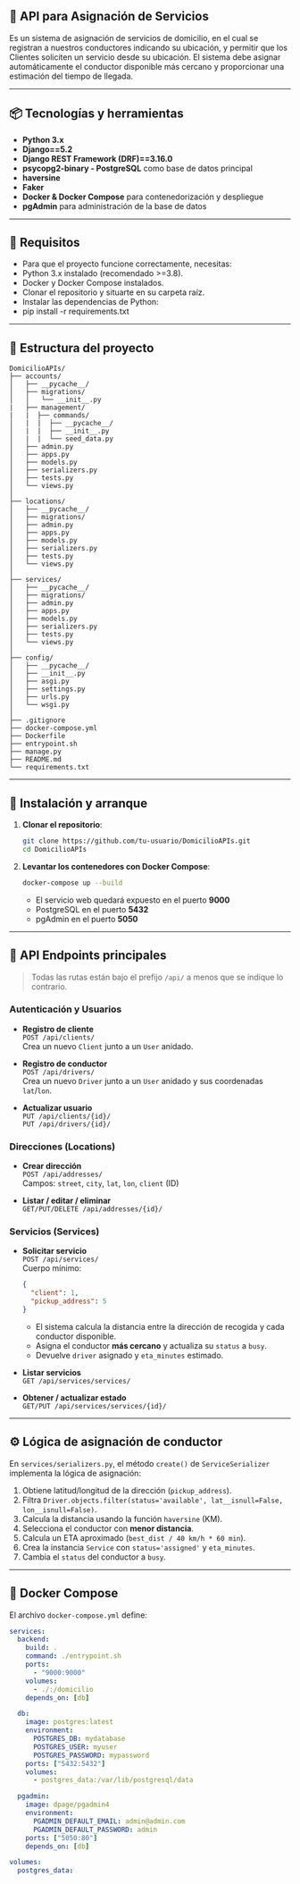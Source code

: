 ## 🎯 API para Asignación de Servicios

Es un sistema de asignación de servicios de domicilio, en el cual se registran a nuestros conductores indicando su ubicación, y permitir que los Clientes soliciten un servicio desde su ubicación. El sistema debe asignar automáticamente el conductor disponible más cercano y proporcionar una estimación del tiempo de llegada. 

---

## 📦 Tecnologías y herramientas

- **Python 3.x**
- **Django==5.2**
- **Django REST Framework (DRF)==3.16.0**
- **psycopg2-binary - PostgreSQL** como base de datos principal
- **haversine**
- **Faker**
- **Docker & Docker Compose** para contenedorización y despliegue
- **pgAdmin** para administración de la base de datos

---

## 📝 Requisitos

- Para que el proyecto funcione correctamente, necesitas:
- Python 3.x instalado (recomendado >=3.8).
- Docker y Docker Compose instalados.
- Clonar el repositorio y situarte en su carpeta raíz.
- Instalar las dependencias de Python:
- pip install -r requirements.txt

---

## 📁 Estructura del proyecto

```
DomicilioAPIs/                    
├── accounts/                     
│   ├── __pycache__/
│   ├── migrations/
│   │   └── __init__.py
|   ├── management/
|   |  ├── commands/                     
│   |  |  ├── __pycache__/
│   |  |  ├── __init__.py
│   |  |  └── seed_data.py
│   ├── admin.py
│   ├── apps.py
│   ├── models.py
│   ├── serializers.py
│   ├── tests.py
│   └── views.py
│
├── locations/                   
│   ├── __pycache__/
│   ├── migrations/
│   ├── admin.py
│   ├── apps.py
│   ├── models.py
│   ├── serializers.py
│   ├── tests.py
│   └── views.py
│
├── services/                     
│   ├── __pycache__/
│   ├── migrations/
│   ├── admin.py
│   ├── apps.py
│   ├── models.py
│   ├── serializers.py
│   ├── tests.py
│   └── views.py
│
├── config/                     
│   ├── __pycache__/
│   ├── __init__.py
│   ├── asgi.py
│   ├── settings.py
│   ├── urls.py
│   └── wsgi.py
│
├── .gitignore
├── docker-compose.yml
├── Dockerfile
├── entrypoint.sh
├── manage.py
├── README.md
└── requirements.txt

```

---

## 🚀 Instalación y arranque

1. **Clonar el repositorio**:

   ```bash
   git clone https://github.com/tu-usuario/DomicilioAPIs.git
   cd DomicilioAPIs
   ```

2. **Levantar los contenedores con Docker Compose**:

   ```bash
   docker-compose up --build
   ```

   - El servicio web quedará expuesto en el puerto **9000**
   - PostgreSQL en el puerto **5432**
   - pgAdmin en el puerto **5050**

---

## 🔧 API Endpoints principales

> Todas las rutas están bajo el prefijo `/api/` a menos que se indique lo contrario.

### Autenticación y Usuarios

- **Registro de cliente**\
  `POST /api/clients/`\
  Crea un nuevo `Client` junto a un `User` anidado.

- **Registro de conductor**\
  `POST /api/drivers/`\
  Crea un nuevo `Driver` junto a un `User` anidado y sus coordenadas `lat`/`lon`.

- **Actualizar usuario**\
  `PUT /api/clients/{id}/`\
  `PUT /api/drivers/{id}/`

### Direcciones (Locations)

- **Crear dirección**\
  `POST /api/addresses/`\
  Campos: `street`, `city`, `lat`, `lon`, `client` (ID)

- **Listar / editar / eliminar**\
  `GET/PUT/DELETE /api/addresses/{id}/`

### Servicios (Services)

- **Solicitar servicio**\
  `POST /api/services/`\
  Cuerpo mínimo:

  ```json
  {
    "client": 1,
    "pickup_address": 5
  }
  ```

  - El sistema calcula la distancia entre la dirección de recogida y cada conductor disponible.
  - Asigna el conductor **más cercano** y actualiza su `status` a `busy`.
  - Devuelve `driver` asignado y `eta_minutes` estimado.

- **Listar servicios**\
  `GET /api/services/services/`

- **Obtener / actualizar estado**\
  `GET/PUT /api/services/services/{id}/`

---

## ⚙️ Lógica de asignación de conductor

En `services/serializers.py`, el método `create()` de `ServiceSerializer` implementa la lógica de asignación:

1. Obtiene latitud/longitud de la dirección (`pickup_address`).
2. Filtra `Driver.objects.filter(status='available', lat__isnull=False, lon__isnull=False)`.
3. Calcula la distancia usando la función `haversine` (KM).
4. Selecciona el conductor con **menor distancia**.
5. Calcula un ETA aproximado (`best_dist / 40 km/h * 60 min`).
6. Crea la instancia `Service` con `status='assigned'` y `eta_minutes`.
7. Cambia el `status` del conductor a `busy`.

---

## 🐳 Docker Compose

El archivo `docker-compose.yml` define:

```yaml
services:
  backend:
    build: .
    command: ./entrypoint.sh
    ports:
      - "9000:9000"
    volumes:
      - ./:/domicilio
    depends_on: [db]

  db:
    image: postgres:latest
    environment:
      POSTGRES_DB: mydatabase
      POSTGRES_USER: myuser
      POSTGRES_PASSWORD: mypassword
    ports: ["5432:5432"]
    volumes:
      - postgres_data:/var/lib/postgresql/data

  pgadmin:
    image: dpage/pgadmin4
    environment:
      PGADMIN_DEFAULT_EMAIL: admin@admin.com
      PGADMIN_DEFAULT_PASSWORD: admin
    ports: ["5050:80"]
    depends_on: [db]

volumes:
  postgres_data:
```
